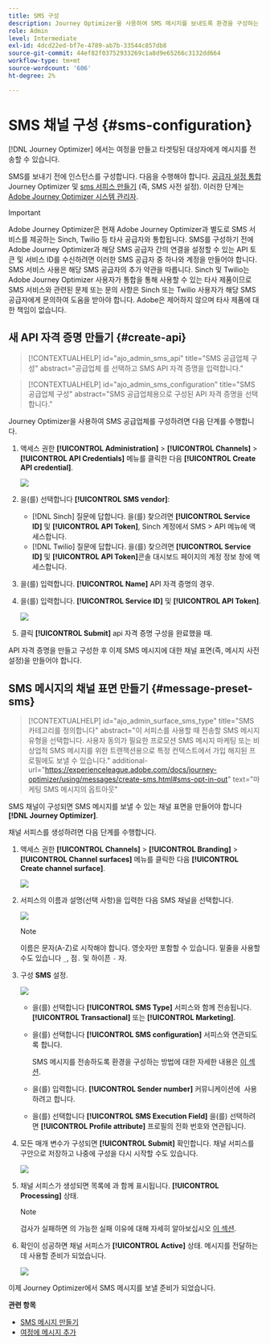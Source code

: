 ```yaml
---
title: SMS 구성
description: Journey Optimizer을 사용하여 SMS 메시지를 보내도록 환경을 구성하는 방법을 알아봅니다
role: Admin
level: Intermediate
exl-id: 4dcd22ed-bf7e-4789-ab7b-33544c857db8
source-git-commit: 44ef82f03752933269c1a8d9e65266c3132dd664
workflow-type: tm+mt
source-wordcount: '606'
ht-degree: 2%

---
```


# SMS 채널 구성 {#sms-configuration}

[!DNL Journey Optimizer] 에서는 여정을 만들고 타겟팅된 대상자에게 메시지를 전송할 수 있습니다.

SMS를 보내기 전에 인스턴스를 구성합니다. 다음을 수행해야 합니다. [공급자 설정 통합](#create-api) Journey Optimizer 및 [sms 서피스 만들기](#message-preset-sms) (즉, SMS 사전 설정). 이러한 단계는 [Adobe Journey Optimizer 시스템 관리자](../start/path/administrator.md).

>[!IMPORTANT]
>
>Adobe Journey Optimizer은 현재 Adobe Journey Optimizer과 별도로 SMS 서비스를 제공하는 Sinch, Twilio 등 타사 공급자와 통합됩니다.  SMS를 구성하기 전에 Adobe Journey Optimizer과 해당 SMS 공급자 간의 연결을 설정할 수 있는 API 토큰 및 서비스 ID를 수신하려면 이러한 SMS 공급자 중 하나와 계정을 만들어야 합니다. SMS 서비스 사용은 해당 SMS 공급자의 추가 약관을 따릅니다. Sinch 및 Twilio는 Adobe Journey Optimizer 사용자가 통합을 통해 사용할 수 있는 타사 제품이므로 SMS 서비스와 관련된 문제 또는 문의 사항은 Sinch 또는 Twilio 사용자가 해당 SMS 공급자에게 문의하여 도움을 받아야 합니다. Adobe은 제어하지 않으며 타사 제품에 대한 책임이 없습니다.

## 새 API 자격 증명 만들기 {#create-api}

>[!CONTEXTUALHELP]
>id="ajo_admin_sms_api"
>title="SMS 공급업체 구성"
>abstract="공급업체 를 선택하고 SMS API 자격 증명을 입력합니다."

>[!CONTEXTUALHELP]
>id="ajo_admin_sms_configuration"
>title="SMS 공급업체 구성"
>abstract="SMS 공급업체용으로 구성된 API 자격 증명을 선택합니다."

Journey Optimizer을 사용하여 SMS 공급업체를 구성하려면 다음 단계를 수행합니다.

1. 액세스 권한 **[!UICONTROL Administration]** > **[!UICONTROL Channels]** > **[!UICONTROL API Credentials]** 메뉴를 클릭한 다음 **[!UICONTROL Create API credential]**.

   ![](assets/sms_4.png)

1. 을(를) 선택합니다 **[!UICONTROL SMS vendor]**:

   * [!DNL Sinch] 질문에 답합니다. 을(를) 찾으려면 **[!UICONTROL Service ID]** 및 **[!UICONTROL API Token]**, Sinch 계정에서 SMS > API 메뉴에 액세스합니다.
   * [!DNL Twilio] 질문에 답합니다. 을(를) 찾으려면 **[!UICONTROL Service ID]** 및 **[!UICONTROL API Token]**&#x200B;콘솔 대시보드 페이지의 계정 정보 창에 액세스합니다.

1. 을(를) 입력합니다. **[!UICONTROL Name]** API 자격 증명의 경우.

1. 을(를) 입력합니다. **[!UICONTROL Service ID]** 및 **[!UICONTROL API Token]**.

   ![](assets/sms_5.png)

1. 클릭 **[!UICONTROL Submit]** api 자격 증명 구성을 완료했을 때.

API 자격 증명을 만들고 구성한 후 이제 SMS 메시지에 대한 채널 표면(즉, 메시지 사전 설정)을 만들어야 합니다.

## SMS 메시지의 채널 표면 만들기 {#message-preset-sms}

>[!CONTEXTUALHELP]
>id="ajo_admin_surface_sms_type"
>title="SMS 카테고리를 정의합니다"
>abstract="이 서피스를 사용할 때 전송할 SMS 메시지 유형을 선택합니다. 사용자 동의가 필요한 프로모션 SMS 메시지 마케팅 또는 비상업적 SMS 메시지를 위한 트랜잭션용으로 특정 컨텍스트에서 가입 해지된 프로필에도 보낼 수 있습니다."
>additional-url="https://experienceleague.adobe.com/docs/journey-optimizer/using/messages/create-sms.html#sms-opt-in-out" text="마케팅 SMS 메시지의 옵트아웃"

SMS 채널이 구성되면 SMS 메시지를 보낼 수 있는 채널 표면을 만들어야 합니다 **[!DNL Journey Optimizer]**.

채널 서피스를 생성하려면 다음 단계를 수행합니다.

1. 액세스 권한 **[!UICONTROL Channels]** > **[!UICONTROL Branding]** > **[!UICONTROL Channel surfaces]** 메뉴를 클릭한 다음 **[!UICONTROL Create channel surface]**.

   ![](assets/preset-create.png)

1. 서피스의 이름과 설명(선택 사항)을 입력한 다음 SMS 채널을 선택합니다.

   ![](assets/sms_preset.png)

   >[!NOTE]
   >
   > 이름은 문자(A-Z)로 시작해야 합니다. 영숫자만 포함할 수 있습니다. 밑줄을 사용할 수도 있습니다 `_`, 점`.` 및 하이픈 `-` 자.

1. 구성 **SMS** 설정.

   ![](assets/preset-sms.png)

   * 을(를) 선택합니다 **[!UICONTROL SMS Type]** 서피스와 함께 전송됩니다. **[!UICONTROL Transactional]** 또는 **[!UICONTROL Marketing]**.

   * 을(를) 선택합니다 **[!UICONTROL SMS configuration]** 서피스와 연관되도록 합니다.

      SMS 메시지를 전송하도록 환경을 구성하는 방법에 대한 자세한 내용은 [이 섹션](#create-api).

   * 을(를) 입력합니다. **[!UICONTROL Sender number]** 커뮤니케이션에 &#x200B; 사용하려고 합니다.

   * 을(를) 선택합니다 **[!UICONTROL SMS Execution Field]** 을(를) 선택하려면 **[!UICONTROL Profile attribute]** 프로필의 전화 번호와 연관됩니다.

1. 모든 매개 변수가 구성되면 **[!UICONTROL Submit]** 확인합니다. 채널 서피스를 구안으로 저장하고 나중에 구성을 다시 시작할 수도 있습니다.

   ![](assets/sms_preset_2.png)

1. 채널 서피스가 생성되면 목록에 과 함께 표시됩니다. **[!UICONTROL Processing]** 상태.

   >[!NOTE]
   >
   >검사가 실패하면 의 가능한 실패 이유에 대해 자세히 알아보십시오 [이 섹션](#monitor-channel-surfaces).

1. 확인이 성공하면 채널 서피스가 **[!UICONTROL Active]** 상태. 메시지를 전달하는 데 사용할 준비가 되었습니다.

   ![](assets/preset-active.png)

이제 Journey Optimizer에서 SMS 메시지를 보낼 준비가 되었습니다.

**관련 항목**

* [SMS 메시지 만들기](../messages/create-sms.md)
* [여정에 메시지 추가](../building-journeys/journeys-message.md)
